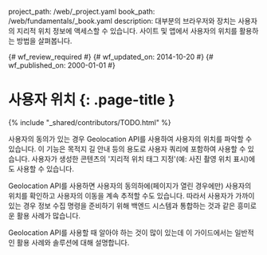 project_path: /web/_project.yaml
book_path: /web/fundamentals/_book.yaml
description: 대부분의 브라우저와 장치는 사용자의 지리적 위치 정보에 액세스할 수 있습니다. 사이트 및 앱에서 사용자의 위치를 활용하는 방법을 살펴봅니다.

{# wf_review_required #}
{# wf_updated_on: 2014-10-20 #}
{# wf_published_on: 2000-01-01 #}

# 사용자 위치 {: .page-title }

{% include "_shared/contributors/TODO.html" %}



사용자의 동의가 있는 경우 Geolocation API를 사용하여 사용자의 위치를 파악할 수 있습니다. 이 기능은 목적지 길 안내 등의 용도로 사용자 쿼리에 포함하여 사용할 수 있습니다. 사용자가 생성한 콘텐츠의 '지리적 위치 태그 지정'(예: 사진 촬영 위치 표시)에도 사용할 수 있습니다.

Geolocation API를 사용하면 사용자의 동의하에(페이지가 열린 경우에만)
사용자의 위치를 확인하고 사용자의 이동을 계속 추적할 수도 있습니다. 따라서 사용자가 가까이 있는 경우 정보 수집 명령을 준비하기 위해 백엔드 시스템과 통합하는 것과 같은 흥미로운 활용 사례가 많습니다.

Geolocation API를 사용할 때 알아야 하는 것이 많이 있는데 이 가이드에서는 일반적인 활용 사례와 솔루션에 대해 설명합니다.


